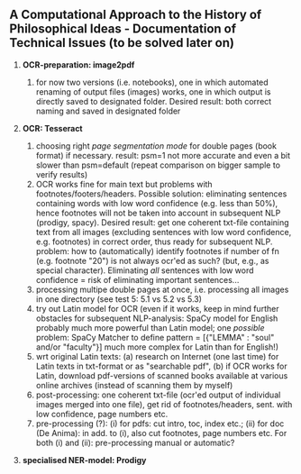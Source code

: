 ## A Computational Approach to the History of Philosophical Ideas - Documentation of Technical Issues (to be solved later on)

1. **OCR-preparation: image2pdf**

   1. for now two versions (i.e. notebooks), one in which automated renaming of output files (images) works, one in which output is directly saved to designated folder. Desired result: both correct naming and saved in designated folder


2. **OCR: Tesseract**

   1. choosing right *page segmentation mode* for double pages (book format) if necessary. result: psm=1 not more accurate and even a bit slower than psm=default (repeat comparison on bigger sample to verify results)
   2. OCR works fine for main text but problems with footnotes/footers/headers. Possible solution: eliminating sentences containing words with low word confidence (e.g. less than 50%), hence footnotes will not be taken into account in subsequent NLP (prodigy, spacy). Desired result: get one coherent txt-file containing text from all images (excluding sentences with low word confidence, e.g. footnotes) in correct order, thus ready for subsequent NLP. problem: how to (automatically) identify footnotes if number of fn (e.g. footnote "20") is not always ocr'ed as such? (but, e.g., as special character). Eliminating *all* sentences with low word confidence = risk of eliminating important sentences...
   3. processing multipe double pages at once, i.e. processing all images in one directory (see test 5: 5.1 vs 5.2 vs 5.3)
   4. try out Latin model for OCR (even if it works, keep in mind further obstacles for subsequent NLP-analysis: SpaCy model for English probably much more powerful than Latin model; one *possible* problem:  SpaCy Matcher to define pattern = [{"LEMMA" : "soul" and/or "faculty"}] much more complex for Latin than for English!)
   5. wrt original Latin texts: (a) research on Internet (one last time) for Latin texts in txt-format or as "searchable pdf", (b) if OCR works for Latin, download pdf-versions of scanned books available at various online archives (instead of scanning them by myself)
   6. post-processing: one coherent txt-file (ocr'ed output of individual images merged into one file), get rid of footnotes/headers, sent. with low confidence, page numbers etc.
   7. pre-processing (?): (i) for pdfs: cut intro, toc, index etc.; (ii) for doc (De Anima): in add. to (i), also cut footnotes, page numbers etc. For both (i) and (ii): pre-processing manual or automatic?


3. **specialised NER-model: Prodigy**
